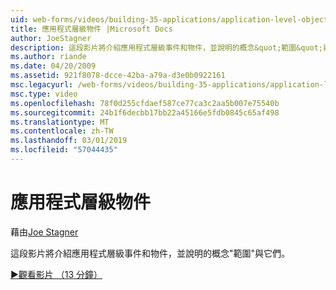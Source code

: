 ```yaml
---
uid: web-forms/videos/building-35-applications/application-level-objects
title: 應用程式層級物件 |Microsoft Docs
author: JoeStagner
description: 這段影片將介紹應用程式層級事件和物件，並說明的概念&quot;範圍&quot;與它們。
ms.author: riande
ms.date: 04/20/2009
ms.assetid: 921f8078-dcce-42ba-a79a-d3e0b0922161
msc.legacyurl: /web-forms/videos/building-35-applications/application-level-objects
msc.type: video
ms.openlocfilehash: 78f0d255cfdaef587ce77ca3c2aa5b007e75540b
ms.sourcegitcommit: 24b1f6decbb17bb22a45166e5fdb0845c65af498
ms.translationtype: MT
ms.contentlocale: zh-TW
ms.lasthandoff: 03/01/2019
ms.locfileid: "57044435"
---
```

<a name="application-level-objects"></a>應用程式層級物件
====================
藉由[Joe Stagner](https://github.com/JoeStagner)

這段影片將介紹應用程式層級事件和物件，並說明的概念&quot;範圍&quot;與它們。

[&#9654;觀看影片 （13 分鐘）](https://channel9.msdn.com/Blogs/ASP-NET-Site-Videos/application-level-objects)

